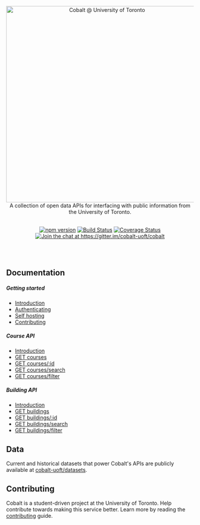 <p align="center">
  <a href="https://cobalt.qas.im"><img src="https://cobalt.qas.im/assets/img/github_header.png" alt="Cobalt @ University of Toronto" width="526" /></a>
  <br />
  A collection of open data APIs for interfacing with public information from the University of Toronto. <br /> <br />
</p>

<p align="center">
  <a href="https://www.npmjs.com/package/cobalt-uoft"><img src="https://badge.fury.io/js/cobalt-uoft.svg" alt="npm version" /></a>
  <a href="https://travis-ci.org/cobalt-uoft/cobalt"><img src="https://travis-ci.org/cobalt-uoft/cobalt.svg?branch=master" alt="Build Status" /></a>
  <a href="https://coveralls.io/github/cobalt-uoft/cobalt?branch=master"><img src="https://coveralls.io/repos/github/cobalt-uoft/cobalt/badge.svg?branch=master" alt="Coverage Status" /></a>
  <a href="https://gitter.im/cobalt-uoft/cobalt?utm_source=badge&utm_medium=badge&utm_campaign=pr-badge&utm_content=badge"><img src="https://badges.gitter.im/cobalt-uoft/cobalt.svg" alt="Join the chat at https://gitter.im/cobalt-uoft/cobalt" /></a>
</p>

<br /> <br />

## Documentation

##### Getting started

* [Introduction](https://github.com/cobalt-uoft/documentation/blob/master/getting-started/introduction.md)
* [Authenticating](https://github.com/cobalt-uoft/documentation/blob/master/getting-started/authenticating.md)
* [Self hosting](https://github.com/cobalt-uoft/documentation/blob/master/getting-started/self-hosting.md)
* [Contributing](https://github.com/cobalt-uoft/documentation/blob/master/getting-started/contributing.md)

##### Course API

* [Introduction](https://github.com/cobalt-uoft/documentation/blob/master/endpoints/courses/introduction.md)
* [GET courses](https://github.com/cobalt-uoft/documentation/blob/master/endpoints/courses/list.md)
* [GET courses/:id](https://github.com/cobalt-uoft/documentation/blob/master/endpoints/courses/show.md)
* [GET courses/search](https://github.com/cobalt-uoft/documentation/blob/master/endpoints/courses/search.md)
* [GET courses/filter](https://github.com/cobalt-uoft/documentation/blob/master/endpoints/courses/filter.md)

##### Building API

* [Introduction](https://github.com/cobalt-uoft/documentation/blob/master/endpoints/buildings/introduction.md)
* [GET buildings](https://github.com/cobalt-uoft/documentation/blob/master/endpoints/buildings/list.md)
* [GET buildings/:id](https://github.com/cobalt-uoft/documentation/blob/master/endpoints/buildings/show.md)
* [GET buildings/search](https://github.com/cobalt-uoft/documentation/blob/master/endpoints/buildings/search.md)
* [GET buildings/filter](https://github.com/cobalt-uoft/documentation/blob/master/endpoints/buildings/filter.md)

## Data

Current and historical datasets that power Cobalt's APIs are publicly available at [cobalt-uoft/datasets](https://github.com/cobalt-uoft/datasets/releases).

## Contributing

Cobalt is a student-driven project at the University of Toronto. Help contribute towards making this service better. Learn more by reading the [contributing](https://github.com/cobalt-uoft/documentation/blob/master/getting-started/contributing.md) guide.
